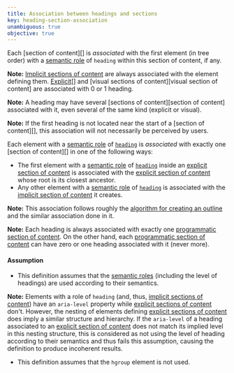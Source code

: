 ```yaml
---
title: Association between headings and sections
key: heading-section-association
unambiguous: true
objective: true
---
```


Each [section of content][] is _associated_ with the first element (in tree order) with a [semantic role][] of `heading` within this section of content, if any.

**Note:** [Implicit sections of content][implicit section of content] are always associated with the element defining them. [Explicit][explicit section of content][] and [visual sections of content][visual section of content] are associated with 0 or 1 heading.

**Note:** A heading may have several [sections of content][section of content] associated with it, even several of the same kind (explicit or visual).

**Note:** If the first heading is not located near the start of a [section of content][], this association will not necessarily be perceived by users.

Each element with a [semantic role][] of [`heading`][heading] is _associated_ with exactly one [section of content][] in one of the following ways:

- The first element with a [semantic role][] of [`heading`][heading] inside an [explicit section of content][] is associated with the [explicit section of content][] whose root is its closest ancestor.
- Any other element with a [semantic role][] of [`heading`][heading] is associated with the [implicit section of content][] it creates.

**Note:** This association follows roughly the [algorithm for creating an outline][outline algorithm] and the similar association done in it.

**Note:** Each heading is always associated with exactly one [programmatic section of content][]. On the other hand, each [programmatic section of content][] can have zero or one heading associated with it (never more).

#### Assumption

- This definition assumes that the [semantic roles][semantic role] (including the level of headings) are used according to their semantics.

**Note:** Elements with a role of `heading` (and, thus, [implicit sections of content][implicit section of content]) have an `aria-level` property while [explicit sections of content][explicit section of content] don't. However, the nesting of elements defining [explicit sections of content][explicit section of content] does imply a similar structure and hierarchy. If the `aria-level` of a heading associated to an [explicit section of content][] does not match its implied level in this nesting structure, this is considered as not using the level of heading according to their semantics and thus fails this assumption, causing the definition to produce incoherent results.

- This definition assumes that the `hgroup` element is not used.

[explicit section of content]: #explicit-section-of-content 'Definition of explicit section of content'
[heading]: https://www.w3.org/TR/wai-aria-1.1/#heading 'The heading role'
[implicit section of content]: #implicit-section-of-content 'Definition of implicit section of content'
[outline algorithm]: https://html.spec.whatwg.org/multipage/sections.html#outlines 'Definition of outline'
[programmatic section of content]: #programmatic-section-of-content 'Definition of programmatic section of content'
[semantic role]: #semantic-role 'Definition of semantic role'
